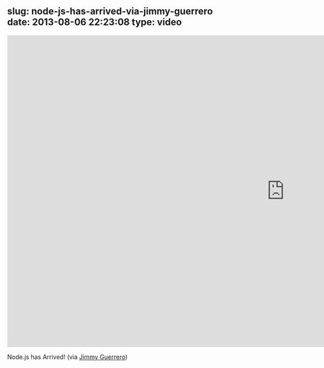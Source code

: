 slug: node-js-has-arrived-via-jimmy-guerrero
date: 2013-08-06 22:23:08
type: video
---

<iframe src="http://player.vimeo.com/video/70603516" width="1280" height="720" frameborder="0" webkitAllowFullScreen mozallowfullscreen allowFullScreen></iframe>

Node.js has Arrived! (via [Jimmy Guerrero](http://vimeo.com/70603516))
